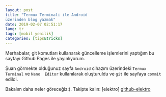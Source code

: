 ```yaml
---
layout: post
title: "Termux Terminali ile Android 
üzerinden blog yazmak"
date: 2019-02-07 02:51:17
lang: tr
tags: [mobil yenilik]
categories: [tips&tricks]
---
```

Merhabalar, git komutları kullanarak 
güncelleme işlemlerini yaptığım bu 
sayfayı Github Pages ile yayınlıyorum. 

Şuan görmekte olduğunuz sayfa `Android` cihazım 
üzerindeki `Termux Terminal` ve `Nano 
Editor` kullanılarak oluşturuldu ve 
`git` ile sayfaya `commit` edildi. 

Bakalım daha 
neler göreceğiz:). Takipte 
kalın: [eiektro] [github-elektro]

[github-elektro]: https://github.com/eiektro
